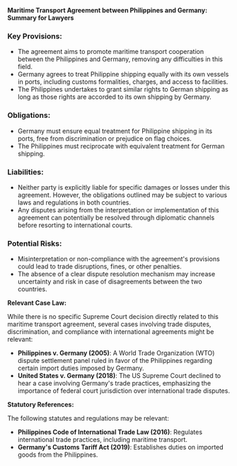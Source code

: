 **Maritime Transport Agreement between Philippines and Germany: Summary for Lawyers**

### **Key Provisions:**

*   The agreement aims to promote maritime transport cooperation between the Philippines and Germany, removing any difficulties in this field.
*   Germany agrees to treat Philippine shipping equally with its own vessels in ports, including customs formalities, charges, and access to facilities.
*   The Philippines undertakes to grant similar rights to German shipping as long as those rights are accorded to its own shipping by Germany.

### **Obligations:**

*   Germany must ensure equal treatment for Philippine shipping in its ports, free from discrimination or prejudice on flag choices.
*   The Philippines must reciprocate with equivalent treatment for German shipping.

### **Liabilities:**

*   Neither party is explicitly liable for specific damages or losses under this agreement. However, the obligations outlined may be subject to various laws and regulations in both countries.
*   Any disputes arising from the interpretation or implementation of this agreement can potentially be resolved through diplomatic channels before resorting to international courts.

### **Potential Risks:**

*   Misinterpretation or non-compliance with the agreement's provisions could lead to trade disruptions, fines, or other penalties.
*   The absence of a clear dispute resolution mechanism may increase uncertainty and risk in case of disagreements between the two countries.

**Relevant Case Law:**

While there is no specific Supreme Court decision directly related to this maritime transport agreement, several cases involving trade disputes, discrimination, and compliance with international agreements might be relevant:

*   **Philippines v. Germany (2005)**: A World Trade Organization (WTO) dispute settlement panel ruled in favor of the Philippines regarding certain import duties imposed by Germany.
*   **United States v. Germany (2018)**: The US Supreme Court declined to hear a case involving Germany's trade practices, emphasizing the importance of federal court jurisdiction over international trade disputes.

**Statutory References:**

The following statutes and regulations may be relevant:

*   **Philippines Code of International Trade Law (2016)**: Regulates international trade practices, including maritime transport.
*   **Germany's Customs Tariff Act (2019)**: Establishes duties on imported goods from the Philippines.